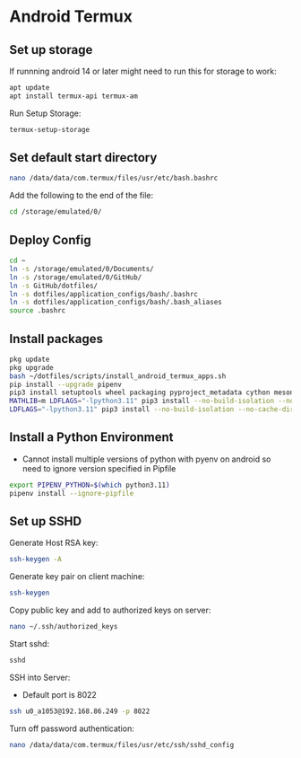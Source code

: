 # Android Termux

## Set up storage

If runnning android 14 or later might need to run this for storage to work:

```bash
apt update
apt install termux-api termux-am
```

Run Setup Storage:

```bash
termux-setup-storage
```

## Set default start directory

```bash
nano /data/data/com.termux/files/usr/etc/bash.bashrc
```

Add the following to the end of the file:

```bash
cd /storage/emulated/0/
```

## Deploy Config

```bash
cd ~
ln -s /storage/emulated/0/Documents/
ln -s /storage/emulated/0/GitHub/
ln -s GitHub/dotfiles/
ln -s dotfiles/application_configs/bash/.bashrc
ln -s dotfiles/application_configs/bash/.bash_aliases
source .bashrc
```

## Install packages

```bash
pkg update
pkg upgrade
bash ~/dotfiles/scripts/install_android_termux_apps.sh
pip install --upgrade pipenv
pip3 install setuptools wheel packaging pyproject_metadata cython meson-python versioneer
MATHLIB=m LDFLAGS="-lpython3.11" pip3 install --no-build-isolation --no-cache-dir numpy
LDFLAGS="-lpython3.11" pip3 install --no-build-isolation --no-cache-dir pandas
```

## Install a Python Environment

- Cannot install multiple versions of python with pyenv on android so need to ignore version specified in Pipfile

```bash
export PIPENV_PYTHON=$(which python3.11)
pipenv install --ignore-pipfile
```

## Set up SSHD

Generate Host RSA key:
  
  ```bash
  ssh-keygen -A
  ```

Generate key pair on client machine:

```bash
ssh-keygen
```

Copy public key and add to authorized keys on server:

```bash
nano ~/.ssh/authorized_keys
```

Start sshd:

```bash
sshd
```

SSH into Server:

- Default port is 8022

```bash
ssh u0_a1053@192.168.86.249 -p 8022
```

Turn off password authentication:

```bash
nano /data/data/com.termux/files/usr/etc/ssh/sshd_config
```
